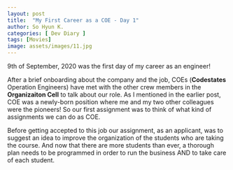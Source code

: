 ```yaml
---
layout: post
title:  "My First Career as a COE - Day 1"
author: So Hyun K.
categories: [ Dev Diary ]
tags: [Movies]
image: assets/images/11.jpg
---
```


9th of September, 2020
was the first day of my career as an engineer! 

After a brief onboarding about the company and the job, COEs (**Codestates** Operation Engineers) have met with the other crew members in the **Organizaiton Cell** to talk about our role.
As I mentioned in the earlier post, COE was a newly-born position where me and my two other colleagues were the pioneers!
So our first assignment was to think of what kind of assignments we can do as COE.

Before getting accepted to this job our assignment, as an applicant, was to suggest an idea to improve the organization of the students who are taking the course. And now that there are more students than ever, a thorough plan needs to be programmed in order to run the business AND to take care of each student.
